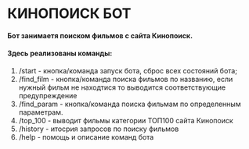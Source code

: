 # КИНОПОИСК БОТ

#### Бот занимаетя поиском фильмов с сайта Кинопоиск.

#### Здесь реализованы команды:

1. /start - кнопка/команда запуск бота, сброс всех состояний бота;
2. /find_film - кнопка/команда поиска фильмов по названию, если нужный фильм не находтися то выводится соответствующие предупреждение  
3. /find_param - кнопка/команда поиска фильмам по определенным параметрам.
4. /top_100 - выводит фильмы категории ТОП100 сайта Кинопоиск
5. /history - итосрия запросов по поиску фильмов 
6. /help - помощь и описание команд бота 

